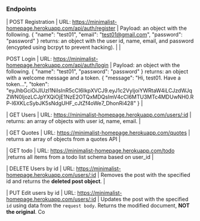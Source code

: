 ### Endpoints

| POST Registration  | URL: https://minimalist-homepage.herokuapp.com/api/auth/register             |
Payload: an object with the following.
{
    "name": "test01",
    "email": "test01@gmail.com",
    "password": "password"
}
returns: an object with the user id, name, email, and password (encypted using bcrpyt to prevent hacking).                                                                                                       |
| 


POST Login   | URL: https://minimalist-homepage.herokuapp.com/api/auth/login | Payload: an object with the following.
{
   "name": "test01",
    "password": "password"
}
returns: an object with a welcome message and a token.
{
    "message": "Hi, test01. Have a token...",
    "token": "eyJhbGciOiJIUzI1NiIsInR5cCI6IkpXVCJ9.eyJ1c2VyIjoiYWRtaW4iLCJzdWJqZWN0IjozLCJpYXQiOjE1NzE2OTQxMDQsImV4cCI6MTU3MTc4MDUwNH0.RP-l6XKLcSybJK5sNdgUHF_cJtZf4oWe7_DhonRi428"
}                  |


| GET Users   | URL: https://minimalist-homepage.herokuapp.com/users/:id             | returns: an array of objects with user id, name, email.        |


| GET Quotes   | URL: https://minimalist-homepage.herokuapp.com/quotes         | returns an array of objects from a quotes API                                                                                                                           |


| GET todo    | URL: https://minimalist-homepage.herokuapp.com/todo |returns all items from a todo list schema based on user_id                                                                                 |


| DELETE Users by id | URL: https://minimalist-homepage.herokuapp.com/users/:id          | Removes the post with the specified id and returns the **deleted post object**.  |


| PUT  Edit users by id  | URL: https://minimalist-homepage.herokuapp.com/users/:id         | Updates the post with the specified `id` using data from the `request body`. Returns the modified document, **NOT the original**. 
Co
